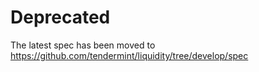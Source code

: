 # Deprecated
The latest spec has been moved to https://github.com/tendermint/liquidity/tree/develop/spec
